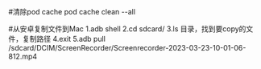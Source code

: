 
#清除pod cache
pod cache clean --all

#从安卓复制文件到Mac
1.adb shell 
2.cd sdcard/
3.ls 目录，找到要copy的文件，复制路径
4.exit
5.adb pull /sdcard/DCIM/ScreenRecorder/Screenrecorder-2023-03-23-10-01-06-812.mp4
